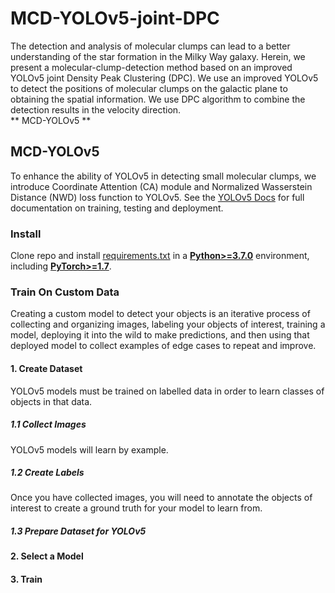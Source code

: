 # MCD-YOLOv5-joint-DPC
The detection and analysis of molecular clumps can lead to a better understanding of the star formation in the Milky Way galaxy. Herein, we present a molecular-clump-detection method based on an improved YOLOv5 joint Density Peak Clustering (DPC). We use an improved YOLOv5 to detect the positions of molecular clumps on the galactic plane to obtaining the spatial information. We use DPC algorithm to combine the detection results in the velocity direction.  
** MCD-YOLOv5  ** 
## MCD-YOLOv5
To enhance the ability of YOLOv5 in detecting small molecular clumps, we introduce Coordinate Attention (CA) module and Normalized Wasserstein Distance (NWD) loss function to YOLOv5. See the [YOLOv5 Docs](https://docs.ultralytics.com/yolov5) for full documentation on training, testing and deployment. 
### Install
Clone repo and install [requirements.txt](https://github.com/ultralytics/yolov5/blob/master/requirements.txt) in a
[**Python>=3.7.0**](https://www.python.org/) environment, including
[**PyTorch>=1.7**](https://pytorch.org/get-started/locally/).
### Train On Custom Data
Creating a custom model to detect your objects is an iterative process of collecting and organizing images, labeling your objects of interest, training a model, deploying it into the wild to make predictions, and then using that deployed model to collect examples of edge cases to repeat and improve.
#### 1. Create Dataset
YOLOv5 models must be trained on labelled data in order to learn classes of objects in that data. 
##### 1.1 Collect Images
YOLOv5 models will learn by example. 
##### 1.2 Create Labels
Once you have collected images, you will need to annotate the objects of interest to create a ground truth for your model to learn from.
##### 1.3 Prepare Dataset for YOLOv5
#### 2. Select a Model
#### 3. Train
